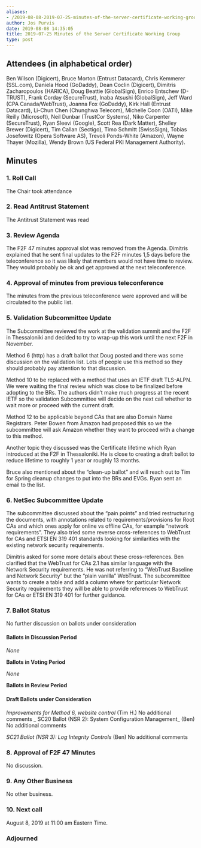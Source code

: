 ```yaml
---
aliases:
- /2019-08-08-2019-07-25-minutes-of-the-server-certificate-working-group/
author: Jos Purvis
date: 2019-08-08 14:35:05
title: 2019-07-25 Minutes of the Server Certificate Working Group
type: post
---
```


## Attendees (in alphabetical order) 

Ben Wilson (Digicert), Bruce Morton (Entrust Datacard), Chris Kemmerer (SSL.com), Daniela Hood (GoDaddy), Dean Coclin (Digicert), Dimitris Zacharopoulos (HARICA), Doug Beattie (GlobalSign), Enrico Entschew (D-TRUST), Frank Corday (SecureTrust), Inaba Atsushi (GlobalSign), Jeff Ward (CPA Canada/WebTrust), Joanna Fox (GoDaddy), Kirk Hall (Entrust Datacard), Li-Chun Chen (Chunghwa Telecom), Michelle Coon (OATI), Mike Reilly (Microsoft), Neil Dunbar (TrustCor Systems), Niko Carpenter (SecureTrust), Ryan Sleevi (Google), Scott Rea (Dark Matter), Shelley Brewer (Digicert), Tim Callan (Sectigo), Timo Schmitt (SwissSign), Tobias Josefowitz (Opera Software AS), Trevoli Ponds-White (Amazon), Wayne Thayer (Mozilla), Wendy Brown (US Federal PKI Management Authority).

## Minutes



### 1. Roll Call



The Chair took attendance

### 2. Read Antitrust Statement



The Antitrust Statement was read

### 3. Review Agenda



The F2F 47 minutes approval slot was removed from the Agenda. Dimitris explained that he sent final updates to the F2F minutes 1,5 days before the teleconference so it was likely that members would not have time to review. They would probably be ok and get approved at the next teleconference.

### 4. Approval of minutes from previous teleconference 

The minutes from the previous teleconference were approved and will be circulated to the public list.

### 5. Validation Subcommittee Update



The Subcommittee reviewed the work at the validation summit and the F2F in Thessaloniki and decided to try to wrap-up this work until the next F2F in November.

Method 6 (http) has a draft ballot that Doug posted and there was some discussion on the validation list. Lots of people use this method so they should probably pay attention to that discussion.

Method 10 to be replaced with a method that uses an IETF draft TLS-ALPN. We were waiting the final review which was close to be finalized before adopting to the BRs. The authors didn’t make much progress at the recent IETF so the validation Subcommittee will decide on the next call whether to wait more or proceed with the current draft.

Method 12 to be applicable beyond CAs that are also Domain Name Registrars. Peter Bowen from Amazon had proposed this so we the subcommittee will ask Amazon whether they want to proceed with a change to this method.

Another topic they discussed was the Certificate lifetime which Ryan introduced at the F2F in Thessaloniki. He is close to creating a draft ballot to reduce lifetime to roughly 1 year or roughly 13 months.

Bruce also mentioned about the “clean-up ballot” and will reach out to Tim for Spring cleanup changes to put into the BRs and EVGs. Ryan sent an email to the list.

### 6. NetSec Subcommittee Update 

The subcommittee discussed about the “pain points” and tried restructuring the documents, with annotations related to requirements/provisions for Root CAs and which ones apply for online vs offline CAs, for example “network requirements”. They also tried some reverse cross-references to WebTrust for CAs and ETSI EN 319 401 standards looking for similarities with the existing network security requirements.

Dimitris asked for some more details about these cross-references. Ben clarified that the WebTrust for CAs 2.1 has similar language with the Network Security requirements. He was not referring to “WebTrust Baseline and Network Security” but the “plain vanilla” WebTrust. The subcommittee wants to create a table and add a column where for particular Network Security requirements they will be able to provide references to WebTrust for CAs or ETSI EN 319 401 for further guidance.

### 7. Ballot Status 

No further discussion on ballots under consideration

#### Ballots in Discussion Period



_None_

**Ballots in Voting Period**

_None_

**Ballots in Review Period**

#### Draft Ballots under Consideration



_Improvements for Method 6, website control_ (Tim H.)
No additional comments
\_
SC20 Ballot (NSR 2): System Configuration Management\_ (Ben)
No additional comments

_SC21 Ballot (NSR 3): Log Integrity Controls_ (Ben)
No additional comments

### 8. Approval of F2F 47 Minutes 

No discussion.

### 9. Any Other Business 

No other business.

### 10. Next call 

August 8, 2019 at 11:00 am Eastern Time.

### Adjourned